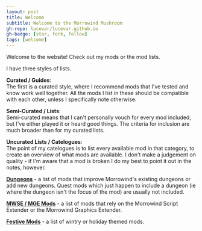 ```yaml
---
layout: post
title: Welcome
subtitle: Welcome to the Morrowind Mushroom
gh-repo: lucevar/lucevar.github.io
gh-badge: [star, fork, follow]
tags: [welcome]
---
```


Welcome to the website! Check out my mods or the mod lists.

I have three styles of lists.  

**Curated / Guides**:  
The first is a curated style, where I recommend mods that I've tested and know work well together. All the mods I list in these should be compatible with each other, unless I specifically note otherwise.  

**Semi-Curated / Lists**:  
Semi-curated means that I can't personally vouch for every mod included, but I've either played it or heard good things. The criteria for inclusion are much broader than for my curated lists.  


**Uncurated Lists / Catelogues**:  
The point of my catelogues is to list every available mod in that category, to create an overview of what mods are available. I don't make a judgement on quality - if I'm aware that a mod is broken I do my best to point it out in the notes, however.  

[**Dungeons**](https://lucevar.github.io/guides/Dungeons/) - a list of mods that improve Morrowind's existing dungeons or add new dungeons. Quest mods which just happen to include a dungeon (ie where the dungeon isn't the focus of the mod) are usually not included.  

[**MWSE / MGE Mods**](https://lucevar.github.io/lists/mwse/) - a list of mods that rely on the Morrowind Script Extender or the Morrowind Graphics Extender.

[**Festive Mods**](https://lucevar.github.io/lists/festive/) - a list of wintry or holiday themed mods.
